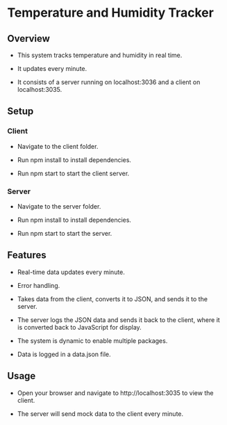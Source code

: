 #   Temperature and Humidity Tracker

##  Overview

-   This system tracks temperature and humidity in real time.

-   It updates every minute.

-   It consists of a server running on localhost:3036 and a client on localhost:3035.

##  Setup

### Client

-   Navigate to the client folder.

-   Run npm install to install dependencies.

-   Run npm start to start the client server.

### Server

-   Navigate to the server folder.

-   Run npm install to install dependencies.

-   Run npm start to start the server.

##  Features

-    Real-time data updates every minute.

-    Error handling.

-    Takes data from the client, converts it to JSON, and sends it to the server.

-   The server logs the JSON data and sends it back to the client, where it is converted back to JavaScript for display.

-  The system is dynamic to enable multiple packages.

-    Data is logged in a data.json file.

##  Usage

-   Open your browser and navigate to http://localhost:3035 to view the client.

-   The server will send mock data to the client every minute.